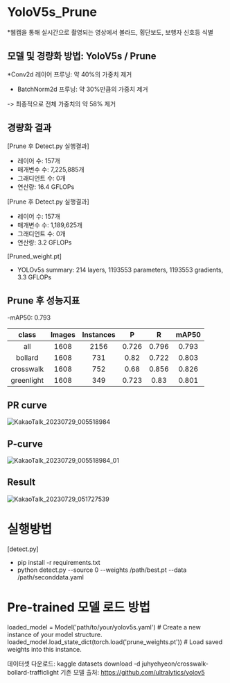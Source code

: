 # YoloV5s_Prune
*웹캠을 통해 실시간으로 촬영되는 영상에서 볼라드, 횡단보도, 보행자 신호등 식별



모델 및 경량화 방법: YoloV5s / Prune
-

*Conv2d 레이어 프루닝: 약 40%의 가중치 제거


* BatchNorm2d 프루닝: 약 30%만큼의 가중치 제거


-> 최종적으로 전체 가중치의 약 58% 제거


경량화 결과
-
[Prune 후 Detect.py 실행결과]

- 레이어 수: 157개
- 매개변수 수: 7,225,885개
- 그래디언트 수: 0개
- 연산량: 16.4 GFLOPs


[Prune 후 Detect.py 실행결과]

- 레이어 수: 157개
- 매개변수 수: 1,189,625개
- 그래디언트 수: 0개
- 연산량: 3.2 GFLOPs

[Pruned_weight.pt]
- YOLOv5s summary: 214 layers, 1193553 parameters, 1193553 gradients, 3.3 GFLOPs


Prune 후 성능지표
-
-mAP50: 0.793

|class|Images|Instances|P|R|mAP50|
|:---:|:---:|:---:|:---:|:---:|:---:|
|all|1608|2156|0.726|0.796|0.793|
|bollard|1608|731|0.82|0.722|0.803|
|crosswalk|1608|752|0.68|0.856|0.826|
|greenlight|1608|349|0.723|0.83|0.801|

## PR curve

![KakaoTalk_20230729_005518984](https://github.com/nagoriyouki/YoloV5s_Prune/assets/130470442/4e8a756d-8ea0-4b15-9084-d7f03682a524)

## P-curve
![KakaoTalk_20230729_005518984_01](https://github.com/nagoriyouki/YoloV5s_Prune/assets/130470442/5df60d7a-a121-4033-9c9e-ce81400d43ef)

## Result
![KakaoTalk_20230729_051727539](https://github.com/nagoriyouki/YoloV5s_Prune/assets/130470442/472caaa5-f706-4c17-9ebe-05f15caab0a7)


# 실행방법
[detect.py]
- pip install -r requirements.txt
- python detect.py --source 0 --weights /path/best.pt --data /path/seconddata.yaml

# Pre-trained 모델 로드 방법
loaded_model = Model('path/to/your/yolov5s.yaml')  # Create a new instance of your model structure.
loaded_model.load_state_dict(torch.load('prune_weights.pt'))  # Load saved weights into this instance.

데이터셋 다운로드: kaggle datasets download -d juhyehyeon/crosswalk-bollard-trafficlight
기존 모델 출처: https://github.com/ultralytics/yolov5
